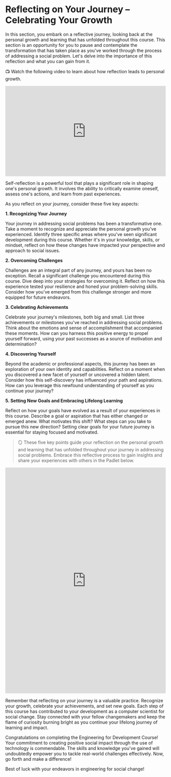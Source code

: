 # Reflecting on Your Journey – Celebrating Your Growth

In this section, you embark on a reflective journey, looking back at the personal growth and learning that has unfolded throughout this course. This section is an opportunity for you to pause and contemplate the transformation that has taken place as you've worked through the process of addressing a social problem. Let's delve into the importance of this reflection and what you can gain from it.

📺 Watch the following video to learn about how reflection leads to personal growth.

<div style="position: relative; padding-bottom: 56.25%; height: 0;"><iframe src="https://www.youtube.com/embed/_Ky-mKuhKgU?si=fX0i0vPS8Ae2i8PM" title="YouTube video player" frameborder="0" allow="accelerometer; autoplay; clipboard-write; encrypted-media; gyroscope; picture-in-picture" allowfullscreen style="position: absolute; top: 0; left: 0; width: 100%; height: 100%;"></iframe></div>

Self-reflection is a powerful tool that plays a significant role in shaping one's personal growth. It involves the ability to critically examine oneself, assess one's actions, and learn from past experiences.

As you reflect on your journey, consider these five key aspects:

**1. Recognizing Your Journey**

Your journey in addressing social problems has been a transformative one. Take a moment to recognize and appreciate the personal growth you've experienced. Identify three specific areas where you've seen significant development during this course. Whether it's in your knowledge, skills, or mindset, reflect on how these changes have impacted your perspective and approach to social issues.

**2. Overcoming Challenges**

Challenges are an integral part of any journey, and yours has been no exception. Recall a significant challenge you encountered during this course. Dive deep into your strategies for overcoming it. Reflect on how this experience tested your resilience and honed your problem-solving skills. Consider how you've emerged from this challenge stronger and more equipped for future endeavors.

**3. Celebrating Achievements**

Celebrate your journey's milestones, both big and small. List three achievements or milestones you've reached in addressing social problems. Think about the emotions and sense of accomplishment that accompanied these moments. How can you harness this positive energy to propel yourself forward, using your past successes as a source of motivation and determination?

**4. Discovering Yourself**

Beyond the academic or professional aspects, this journey has been an exploration of your own identity and capabilities. Reflect on a moment when you discovered a new facet of yourself or uncovered a hidden talent. Consider how this self-discovery has influenced your path and aspirations. How can you leverage this newfound understanding of yourself as you continue your journey?

**5. Setting New Goals and Embracing Lifelong Learning**

Reflect on how your goals have evolved as a result of your experiences in this course. Describe a goal or aspiration that has either changed or emerged anew. What motivates this shift? What steps can you take to pursue this new direction? Setting clear goals for your future journey is essential for staying focused and motivated.

>🪞 These five key points guide your reflection on the personal growth and learning that has unfolded throughout your journey in addressing social problems. Embrace this reflective process to gain insights and share your experiences with others in the Padlet below.

<div style="border:1px solid rgba(0,0,0,0.1);border-radius:2px;box-sizing:border-box;overflow:hidden;position:relative;width:100%;background:#F4F4F4"><iframe src="https://padlet.com/embed/z8um3xt5j6k7diar" frameborder="0" allow="camera;microphone;geolocation" style="width:100%;height:708px;display:block;padding:0;margin:0"></iframe></div>

Remember that reflecting on your journey is a valuable practice. Recognize your growth, celebrate your achievements, and set new goals. Each step of this course has contributed to your development as a computer scientist for social change. Stay connected with your fellow changemakers and keep the flame of curiosity burning bright as you continue your lifelong journey of learning and impact.

Congratulations on completing the Engineering for Development Course! Your commitment to creating positive social impact through the use of technology is commendable. The skills and knowledge you've gained will undoubtedly empower you to tackle real-world challenges effectively. Now, go forth and make a difference!

Best of luck with your endeavors in engineering for social change!
